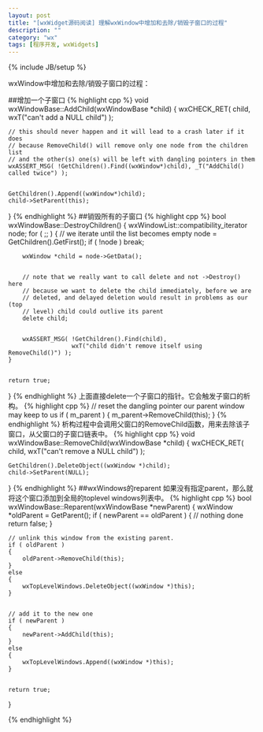 ```yaml
---
layout: post
title: "[wxWidget源码阅读] 理解wxWindow中增加和去除/销毁子窗口的过程"
description: ""
category: "wx"
tags: [程序开发, wxWidgets]
---
```

{% include JB/setup %}

wxWindow中增加和去除/销毁子窗口的过程：

##增加一个子窗口
{% highlight cpp %}
void wxWindowBase::AddChild(wxWindowBase *child)
{
    wxCHECK_RET( child, wxT("can't add a NULL child") );


    // this should never happen and it will lead to a crash later if it does
    // because RemoveChild() will remove only one node from the children list
    // and the other(s) one(s) will be left with dangling pointers in them
    wxASSERT_MSG( !GetChildren().Find((wxWindow*)child), _T("AddChild() called twice") );


    GetChildren().Append((wxWindow*)child);
    child->SetParent(this);
}
{% endhighlight %}
##销毁所有的子窗口
{% highlight cpp %}
bool wxWindowBase::DestroyChildren()
{
    wxWindowList::compatibility_iterator node;
    for ( ;; )
    {
        // we iterate until the list becomes empty
        node = GetChildren().GetFirst();
        if ( !node )
            break;


        wxWindow *child = node->GetData();


        // note that we really want to call delete and not ->Destroy() here
        // because we want to delete the child immediately, before we are
        // deleted, and delayed deletion would result in problems as our (top
        // level) child could outlive its parent
        delete child;


        wxASSERT_MSG( !GetChildren().Find(child),
                      wxT("child didn't remove itself using RemoveChild()") );
    }


    return true;
}
{% endhighlight %}
上面直接delete一个子窗口的指针。它会触发子窗口的析构。
{% highlight cpp %}
   // reset the dangling pointer our parent window may keep to us
    if ( m_parent )
    {
        m_parent->RemoveChild(this);
    }
{% endhighlight %}
析构过程中会调用父窗口的RemoveChild函数，用来去除该子窗口，从父窗口的子窗口链表中。
{% highlight cpp %}
void wxWindowBase::RemoveChild(wxWindowBase *child)
{
    wxCHECK_RET( child, wxT("can't remove a NULL child") );


    GetChildren().DeleteObject((wxWindow *)child);
    child->SetParent(NULL);
}
{% endhighlight %}
##wxWindows的reparent
如果没有指定parent，那么就将这个窗口添加到全局的toplevel windows列表中。
{% highlight cpp %}
bool wxWindowBase::Reparent(wxWindowBase *newParent)
{
    wxWindow *oldParent = GetParent();
    if ( newParent == oldParent )
    {
        // nothing done
        return false;
    }


    // unlink this window from the existing parent.
    if ( oldParent )
    {
        oldParent->RemoveChild(this);
    }
    else
    {
        wxTopLevelWindows.DeleteObject((wxWindow *)this);
    }


    // add it to the new one
    if ( newParent )
    {
        newParent->AddChild(this);
    }
    else
    {
        wxTopLevelWindows.Append((wxWindow *)this);
    }


    return true;
}

{% endhighlight %}

